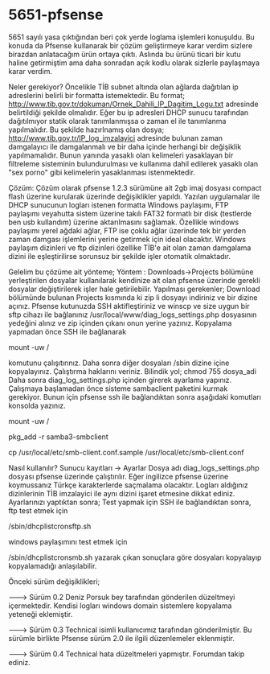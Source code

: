 5651-pfsense
============

5651 sayılı yasa çıktığından beri çok yerde loglama işlemleri konuşuldu. Bu konuda da Pfsense kullanarak bir çözüm geliştirmeye karar verdim sizlere birazdan anlatacağım ürün ortaya çıktı.
Aslında bu ürünü ticari bir kutu haline getirmiştim ama daha sonradan açık kodlu olarak sizlerle paylaşmaya karar verdim.

Neler gerekiyor?
Öncelikle TİB subnet altında olan ağlarda dağıtılan ip adreslerini belirli bir formatta istemektedir.
Bu format;
http://www.tib.gov.tr/dokuman/Ornek_Dahili_IP_Dagitim_Logu.txt
adresinde belirtildiği şekilde olmalıdır. Eğer bu ip adresleri DHCP sunucu tarafından dağıtılmıyor 
statik olarak tanımlanmışsa o zaman el ile tanımlanma yapılmalıdır.
Bu şekilde hazırlnamış olan dosya;
http://www.tib.gov.tr/IP_log_imzalayici
adresinde bulunan zaman damgalayıcı ile damgalanmalı ve bir daha içinde herhangi bir değişiklik
yapılmamalıdır. Bunun yanında yasaklı olan kelimeleri yasaklayan bir filtreleme sisteminin
bulundurulması ve kullanıma dahil edilerek yasaklı olan "sex porno" gibi kelimelerin yasaklanması
istenmektedir.

Çözüm:
Çözüm olarak pfsense 1.2.3 sürümüne ait 2gb imaj dosyası compact flash üzerine kurularak 
üzerinde değişiklikler yapıldı. Yazılan uygulamalar ile DHCP sunucunun logları istenen formatta 
Windows paylaşımı, FTP paylaşımı veyahutta sistem üzerine takılı FAT32 formatlı bir disk 
(testlerde ben usb kullandım) üzerine aktarılmasını sağlamak. Özellikle windows paylaşımı 
yerel ağdaki ağlar, FTP ise çoklu ağlar üzerinde tek bir yerden zaman damgası işlemlerini
yerine getirmek için ideal olacaktır. Windows paylaşım dizinleri ve ftp dizinleri özellike TİB'e
ait olan zaman damgalama dizini ile eşleştirilirse sorunsuz bir şekilde işler otomatik olmaktadır.

Gelelim bu çözüme ait yönteme;
Yöntem :
Downloads->Projects bölümüne yerleştirilen dosyalar kullanılarak kendinize ait olan pfsense üzerinde
gerekli dosyalar değiştirilerek işler hale getirilebilir.
Yapılması gerekenler;
Download bölümünde bulunan Projects kısmında ki zip li dosyayı indiriniz ve bir dizine açınız. Pfsense
kutunuzda SSH aktifleştiriniz ve winscp ve size uygun bir sftp cihazı ile bağlanınız
/usr/local/www/diag_logs_settings.php dosyasının yedeğini alınız ve zip içinden çıkanı onun yerine
yazınız.
Kopyalama yapmadan önce SSH ile bağlanarak

mount -uw /

komutunu çalışıtırınız.
Daha sonra diğer dosyaları /sbin dizine içine kopyalayınız. Çalıştırma haklarını veriniz. Bilindik yol;
chmod 755 dosya_adi
Daha sonra diag_log_settings.php içinden girerek ayarlama yapınız.
Çalışmaya başlamadan önce sisteme sambaclient paketini kurmak gerekiyor. Bunun için pfsense ssh
ile bağlandıktan sonra aşağıdaki komutları konsolda yazınız.

mount -uw /

pkg_add -r samba3-smbclient

cp /usr/local/etc/smb-client.conf.sample /usr/local/etc/smb-client.conf


Nasıl kullanılır?
Sunucu kayıtları -> Ayarlar
Dosya adı diag_logs_settings.php dosyası pfsense üzerinde çalıştırılır. Eğer ingilizce pfsense
üzerine koymussanız Türkçe karakterlerde saçmalama olacaktır. Logları aldığınız dizinlerinin TİB
imzalayici ile aynı dizini işaret etmesine dikkat ediniz. Ayarlarınızı yaptıktan sonra;
Test yapmak için SSH ile bağlandıktan sonra, ftp test etmek için

/sbin/dhcplistcronsftp.sh

windows paylaşımını test etmek için

/sbin/dhcplistcronsmb.sh
yazarak çıkan sonuçlara göre dosyaları kopyalayıp kopyalamadığı anlaşılabilir.

Önceki sürüm değişiklikleri;

---> Sürüm 0.2 Deniz Porsuk bey tarafından gönderilen düzeltmeyi içermektedir. Kendisi logları windows domain sistemlere kopyalama yeteneği eklemiştir.

---> Sürüm 0.3 Technical isimli kullanıcımız tarafından gönderilmiştir. Bu sürümle birlikte Pfsense sürüm 2.0 ile ilgili düzenlemeler eklenmiştir.

---> Sürüm 0.4 Technical hata düzeltmeleri yapmıştır. Forumdan takip ediniz.
